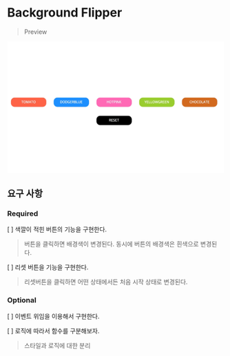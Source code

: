 # Background Flipper

> Preview

![Background Flipper](/screenshots/background-flipper.gif)

## 요구 사항

### Required

[ ] 색깔이 적힌 버튼의 기능을 구현한다.

> 버튼을 클릭하면 배경색이 변경된다. 동시에 버튼의 배경색은 흰색으로 변경된다.

[ ] 리셋 버튼을 기능을 구현한다.

> 리셋버튼을 클릭하면 어떤 상태에서든 처음 시작 상태로 변경된다.

### Optional

[ ] 이벤트 위임을 이용해서 구현한다.

[ ] 로직에 따라서 함수를 구분해보자.

> 스타일과 로직에 대한 분리
